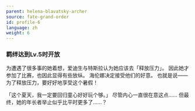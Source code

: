 ```yaml
---
parent: helena-blavatsky-archer
source: fate-grand-order
id: profile-6
language: zh
weight: 6
---
```


### 羁绊达到Lv.5时开放

为遭遇了很多事的她着想，爱迪生与特斯拉认为她应该去「释放压力」。
因此她才参加了比赛，也因此显得有些放纵。
海伦娜决定接受他们的好意。
也就是说——为了释放压力，要好好地享受这个暑假！

「这个夏天，我一定要回归童心好好玩个够。」
尽管内心一直很在意这点……
但最终，她的年长者举止似乎比平时更多了……？
